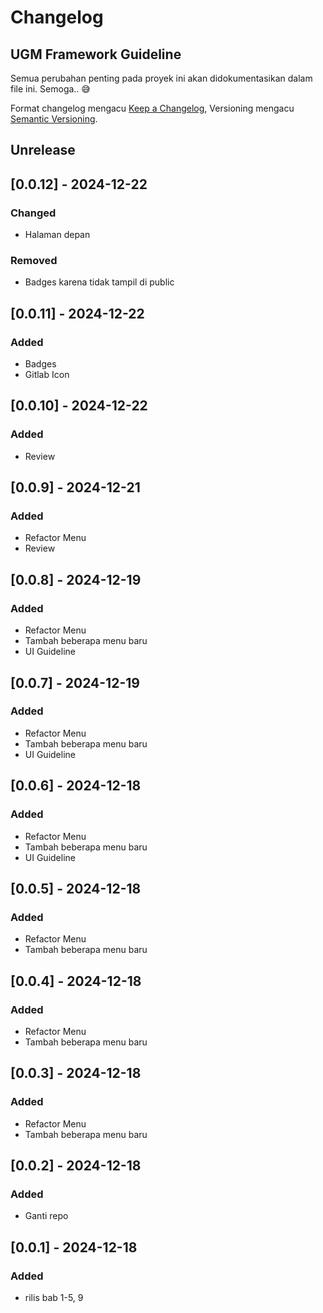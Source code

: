 # Changelog
## UGM Framework Guideline

Semua perubahan penting pada proyek ini akan didokumentasikan dalam file ini. Semoga.. :sweat_smile:

Format changelog mengacu [Keep a Changelog](https://keepachangelog.com/id-ID/1.0.0/),
Versioning mengacu [Semantic Versioning](https://semver.org/lang/id/spec/v2.0.0.html).

## Unrelease

## [0.0.12] - 2024-12-22
### Changed
- Halaman depan
### Removed
- Badges karena tidak tampil di public

## [0.0.11] - 2024-12-22
### Added
- Badges
- Gitlab Icon

## [0.0.10] - 2024-12-22
### Added
- Review

## [0.0.9] - 2024-12-21
### Added
- Refactor Menu
- Review

## [0.0.8] - 2024-12-19
### Added
- Refactor Menu
- Tambah beberapa menu baru
- UI Guideline

## [0.0.7] - 2024-12-19
### Added
- Refactor Menu
- Tambah beberapa menu baru
- UI Guideline

## [0.0.6] - 2024-12-18
### Added
- Refactor Menu
- Tambah beberapa menu baru
- UI Guideline

## [0.0.5] - 2024-12-18
### Added
- Refactor Menu
- Tambah beberapa menu baru

## [0.0.4] - 2024-12-18
### Added
- Refactor Menu
- Tambah beberapa menu baru

## [0.0.3] - 2024-12-18
### Added
- Refactor Menu
- Tambah beberapa menu baru

## [0.0.2] - 2024-12-18
### Added
- Ganti repo

## [0.0.1] - 2024-12-18
### Added
- rilis bab 1-5, 9